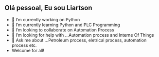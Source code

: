 ## Olá pessoal, Eu sou Liartson



- 🔭 I’m currently working on Python
- 🌱 I’m currently learning Python and PLC Programming
- 👯 I’m looking to collaborate on Automation Process
- 🤔 I’m looking for help with ...Automation process and Interne Of Things
- 💬 Ask me about ...Petroleum process, eletrical process, automation process etc.
- Welcome for all!

